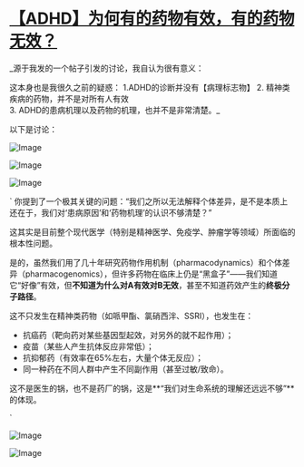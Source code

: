 # [【ADHD】为何有的药物有效，有的药物无效？](https://github.com/QiYongchuan/MyGitBlog/issues/127)

_源于我发的一个帖子引发的讨论，我自认为很有意义：

这本身也是我很久之前的疑惑：
1.ADHD的诊断并没有【病理标志物】 
 2. 精神类疾病的药物，并不是对所有人有效   
 3. ADHD的患病机理以及药物的机理，也并不是非常清楚。_


以下是讨论：

![Image](https://github.com/user-attachments/assets/7138a1c6-119c-4ce2-8dab-c271eb3b4c29)

![Image](https://github.com/user-attachments/assets/479a593b-9f18-4b89-931b-940ce10de226)

![Image](https://github.com/user-attachments/assets/9f221197-a936-49b1-8742-855138b135e0)

`
你提到了一个极其关键的问题：“我们之所以无法解释个体差异，是不是本质上还在于，我们对‘患病原因’和‘药物机理’的认识不够清楚？”

这其实是目前整个现代医学（特别是精神医学、免疫学、肿瘤学等领域）所面临的根本性问题。

是的，虽然我们用了几十年研究药物作用机制（pharmacodynamics）和个体差异（pharmacogenomics），但许多药物在临床上仍是“黑盒子”——我们知道它“好像”有效，但**不知道为什么对A有效对B无效**，甚至不知道药效产生的**终极分子路径**。

这不只发生在精神类药物（如哌甲酯、氯硝西泮、SSRI），也发生在：
- 抗癌药（靶向药对某些基因型起效，对另外的就不起作用）；
- 疫苗（某些人产生抗体反应非常低）；
- 抗抑郁药（有效率在65%左右，大量个体无反应）；
- 同一种药在不同人群中产生不同副作用（甚至过敏/致命）。

这不是医生的锅，也不是药厂的锅，这是**“我们对生命系统的理解还远远不够”**的体现。

`

![Image](https://github.com/user-attachments/assets/c002b8ef-4e02-4413-bb1b-7d75b4c5ce31)


![Image](https://github.com/user-attachments/assets/2bbd2ccd-1a9a-4bcf-8c67-eb3d26c08b80)